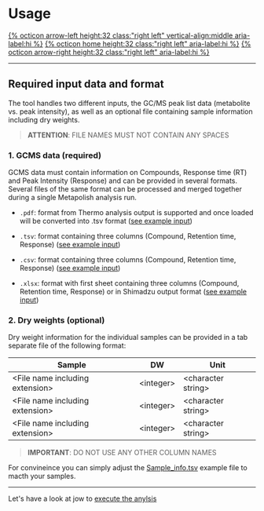 # Usage

[{% octicon arrow-left height:32 class:"right left" vertical-align:middle aria-label:hi %}](GS_T.md) [{% octicon home height:32 class:"right left" aria-label:hi %}](index.md) [{% octicon arrow-right height:32 class:"right left" aria-label:hi %}](US_E.md)

----



## Required input data and format

The tool handles two different inputs, the GC/MS peak list data (metabolite vs. peak intensity), as well as an optional file containing sample information including dry weights.

> **ATTENTION**: FILE NAMES MUST NOT CONTAIN ANY SPACES



### 1. GCMS data (required)
GCMS data must contain information on Compounds, Response time (RT) and Peak Intensity (Response) and can be provided in several formats. Several files of the same format can be processed and merged together during a single Metapolish analysis run.

- `.pdf`: format from Thermo analysis output is supported and once loaded will be converted into .tsv format ([see example input](https://github.com/AndreHolzer/Metapolish/blob/master/example_data/input/Thermo-Xcaliber-Tracefinder/Thermo-example_output_1.pdf))


- `.tsv`: format containing three columns (Compound, Retention time, Response) ([see example input](https://github.com/AndreHolzer/Metapolish/blob/master/example_data/input/Sample1.tsv))


- `.csv`: format containing three columns (Compound, Retention time, Response) ([see example input](https://github.com/AndreHolzer/Metapolish/blob/master/example_data/input/Sample1.tsv))


- `.xlsx`: format with first sheet containing three columns (Compound, Retention time, Response) or in Shimadzu output format ([see example input](https://github.com/AndreHolzer/Metapolish/blob/master/example_data/input/Shimadzu_GCMSsolution/1_1_fame.xlsx))

   
### 2. Dry weights (optional)
Dry weight information for the individual samples can be provided in a tab separate file of the following format:

   | Sample                            | DW          | Unit                 |
   | --------------------------------- | ----------- | -------------------- |
   | \<File name including extension\> | \<integer\> | \<character string\> |
   | \<File name including extension\> | \<integer\> | \<character string\> |
   | \<File name including extension\> | \<integer\> | \<character string\> |

   > **IMPORTANT**: DO NOT USE ANY OTHER COLUMN NAMES

For convineince you can simply adjust the [Sample_info.tsv](example_data/Sample_info.tsv) example file to macth your samples.




----
Let's have a look at jow to [execute the anylsis](US_E.md)
